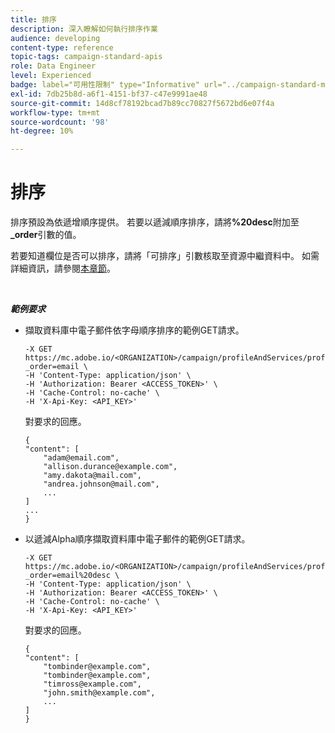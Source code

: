 ```yaml
---
title: 排序
description: 深入瞭解如何執行排序作業
audience: developing
content-type: reference
topic-tags: campaign-standard-apis
role: Data Engineer
level: Experienced
badge: label="可用性限制" type="Informative" url="../campaign-standard-migration-home.md" tooltip="僅限Campaign Standard已移轉的使用者"
exl-id: 7db25b8d-a6f1-4151-bf37-c47e9991ae48
source-git-commit: 14d8cf78192bcad7b89cc70827f5672bd6e07f4a
workflow-type: tm+mt
source-wordcount: '98'
ht-degree: 10%

---
```


# 排序

排序預設為依遞增順序提供。 若要以遞減順序排序，請將&#x200B;**%20desc**&#x200B;附加至&#x200B;**_order**&#x200B;引數的值。

若要知道欄位是否可以排序，請將「可排序」引數核取至資源中繼資料中。 如需詳細資訊，請參閱[本章節](metadata-mechanism.md)。

<br/>

***範例要求***

* 擷取資料庫中電子郵件依字母順序排序的範例GET請求。

  ```
  -X GET https://mc.adobe.io/<ORGANIZATION>/campaign/profileAndServices/profile/email?_order=email \
  -H 'Content-Type: application/json' \
  -H 'Authorization: Bearer <ACCESS_TOKEN>' \
  -H 'Cache-Control: no-cache' \
  -H 'X-Api-Key: <API_KEY>'
  ```

  對要求的回應。

  ```
  {
  "content": [
      "adam@email.com",
      "allison.durance@example.com",
      "amy.dakota@mail.com",
      "andrea.johnson@mail.com",
      ...
  ]
  ...
  }
  ```

* 以遞減Alpha順序擷取資料庫中電子郵件的範例GET請求。

  ```
  -X GET https://mc.adobe.io/<ORGANIZATION>/campaign/profileAndServices/profile/email?_order=email%20desc \
  -H 'Content-Type: application/json' \
  -H 'Authorization: Bearer <ACCESS_TOKEN>' \
  -H 'Cache-Control: no-cache' \
  -H 'X-Api-Key: <API_KEY>'
  ```

  對要求的回應。

  ```
  {
  "content": [
      "tombinder@example.com",
      "tombinder@example.com",
      "timross@example.com",
      "john.smith@example.com",
      ...
  ]
  }
  ```
